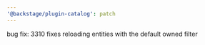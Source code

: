 ```yaml
---
'@backstage/plugin-catalog': patch
---
```


bug fix: 3310 fixes reloading entities with the default owned filter
